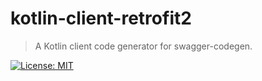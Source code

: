 [license]: https://opensource.org/licenses/MIT
[license-badge]:  https://img.shields.io/github/license/dexpota/kotlin-client-retrofit2.svg?style=for-the-badge

# kotlin-client-retrofit2

> A Kotlin client code generator for swagger-codegen.

[![License: MIT][license-badge]][license]
